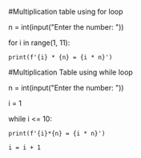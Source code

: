 #Multiplication table using for loop

n = int(input("Enter the number: "))

for i in range(1, 11):
    
    print(f'{i} * {n} = {i * n}')
    
    
    
#Multiplication Table using while loop

n = int(input("Enter the number: "))

i = 1

while i <= 10:
    
    print(f'{i}*{n} = {i * n}')
    
    i = i + 1
